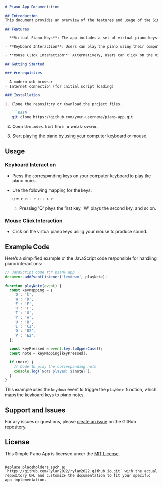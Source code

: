 ```markdown
# Piano App Documentation

## Introduction
This document provides an overview of the features and usage of the Simple Piano App built using JavaScript.

## Features

- **Virtual Piano Keys**: The app includes a set of virtual piano keys representing different musical notes.

- **Keyboard Interaction**: Users can play the piano using their computer keyboard.

- **Mouse Click Interaction**: Alternatively, users can click on the virtual piano keys using the mouse.

## Getting Started

### Prerequisites

- A modern web browser
- Internet connection (for initial script loading)

### Installation

1. Clone the repository or download the project files.

   ```bash
   git clone https://github.com/your-username/piano-app.git
   ```

2. Open the `index.html` file in a web browser.

3. Start playing the piano by using your computer keyboard or mouse.

## Usage

### Keyboard Interaction

- Press the corresponding keys on your computer keyboard to play the piano notes.
- Use the following mapping for the keys:

  ```
  Q W E R T Y U I O P
  ```

  - Pressing 'Q' plays the first key, 'W' plays the second key, and so on.

### Mouse Click Interaction

- Click on the virtual piano keys using your mouse to produce sound.

## Example Code

Here's a simplified example of the JavaScript code responsible for handling piano interactions:

```javascript
// JavaScript code for piano app
document.addEventListener('keydown', playNote);

function playNote(event) {
  const keyMapping = {
    'Q': 'C',
    'W': 'D',
    'E': 'E',
    'R': 'F',
    'T': 'G',
    'Y': 'A',
    'U': 'B',
    'I': 'C2',
    'O': 'D2',
    'P': 'E2',
  };

  const keyPressed = event.key.toUpperCase();
  const note = keyMapping[keyPressed];

  if (note) {
    // Code to play the corresponding note
    console.log(`Note played: ${note}`);
  }
}
```

This example uses the `keydown` event to trigger the `playNote` function, which maps the keyboard keys to piano notes.

## Support and Issues

For any issues or questions, please [create an issue](https://github.com/your-username/piano-app/issues) on the GitHub repository.

## License

This Simple Piano App is licensed under the [MIT License](LICENSE).
```

Replace placeholders such as `https://github.com/Rylan2022/rylan2022.github.io.git` with the actual repository URL and customize the documentation to fit your specific app implementation.
